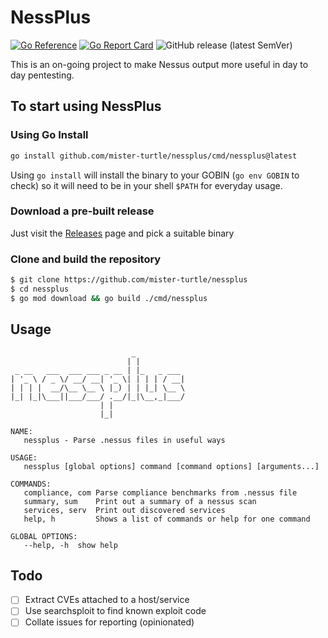 # NessPlus

[![Go Reference](https://pkg.go.dev/badge/github.com/mister-turtle/nessplus.svg)](https://pkg.go.dev/github.com/mister-turtle/nessplus) [![Go Report Card](https://goreportcard.com/badge/github.com/mister-turtle/nessplus)](https://goreportcard.com/report/github.com/mister-turtle/nessplus) ![GitHub release (latest SemVer)](https://img.shields.io/github/v/release/mister-turtle/nessplus?sort=semver)

This is an on-going project to make Nessus output more useful in day to day pentesting.

## To start using NessPlus

### Using Go Install
```sh
go install github.com/mister-turtle/nessplus/cmd/nessplus@latest
```
Using `go install` will install the binary to your GOBIN (`go env GOBIN` to check) so it will need to be in your shell `$PATH` for everyday usage.

### Download a pre-built release

Just visit the [Releases](https://github.com/mister-turtle/nessplus/releases) page and pick a suitable binary

### Clone and build the repository

```sh
$ git clone https://github.com/mister-turtle/nessplus
$ cd nessplus
$ go mod download && go build ./cmd/nessplus
```

## Usage
```
                           _            
                          | |          
 _ __   ___  ___ ___ _ __ | |_   _ ___ 
| '_ \ / _ \/ __/ __| '_ \| | | | / __|
| | | |  __/\__ \__ \ |_) | | |_| \__ \
|_| |_|\___||___/___/ .__/|_|\__,_|___/
                    | |                
                    |_|                

NAME:
   nessplus - Parse .nessus files in useful ways

USAGE:
   nessplus [global options] command [command options] [arguments...]

COMMANDS:
   compliance, com Parse compliance benchmarks from .nessus file
   summary, sum    Print out a summary of a nessus scan
   services, serv  Print out discovered services
   help, h         Shows a list of commands or help for one command

GLOBAL OPTIONS:
   --help, -h  show help
```

## Todo

- [ ] Extract CVEs attached to a host/service
- [ ] Use searchsploit to find known exploit code
- [ ] Collate issues for reporting (opinionated)